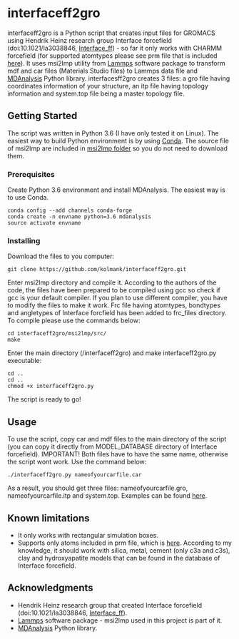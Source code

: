# interfaceff2gro

interfaceff2gro is a Python script that creates input files for GROMACS using Hendrik Heinz research group Interface forcefield (doi:10.1021/la3038846, [Interface_ff](https://bionanostructures.com/interface-md/)) - so far it only works with CHARMM forcefield (for supported atomtypes please see prm file that is included [here](https://github.com/kolmank/interfaceff2gro/tree/master/forcefield)). It uses msi2lmp utility from [Lammps](https://github.com/lammps/lammps) software package to transform mdf and car files (Materials Studio files) to Lammps data file and [MDAnalysis](https://www.mdanalysis.org/) Python library. interfacesff2gro creates 3 files: a gro file having coordinates information of your structure, an itp file having topology information and system.top file being a master topology file. 

## Getting Started

The script was written in Python 3.6 (I have only tested it on Linux). The easiest way to build Python environment is by using [Conda](https://conda.io/docs/). The source file of msi2lmp are included in [msi2lmp folder](https://github.com/kolmank/interfaceff2gro/tree/master/msi2lmp) so you do not need to download them.

### Prerequisites

Create Python 3.6 environment and install MDAnalysis. The easiest way is to use Conda.

```
conda config --add channels conda-forge
conda create -n envname python=3.6 mdanalysis
source activate envname
```

### Installing

Download the files to you computer:

```
git clone https://github.com/kolmank/interfaceff2gro.git
```

Enter msi2lmp directory and compile it. According to the authors of the code, the files have been prepared to be compiled using gcc so check if gcc is your default compiler. If you plan to use different compiler, you have to modify the files to make it work. Frc file having atomtypes, bondtypes and angletypes of Interface forcfield has been added to frc_files directory. To compile please use the commands below:

```
cd interfaceff2gro/msi2lmp/src/
make
```

Enter the main directory (/interfaceff2gro) and make interfaceff2gro.py executable:

```
cd ..
cd ..
chmod +x interfaceff2gro.py
```

The script is ready to go!

## Usage 

To use the script, copy car and mdf files to the main directory of the script (you can copy it directly from MODEL_DATABASE directory of Interface forcefield). IMPORTANT! Both files have to have the same name, otherwise the script wont work. Use the command below:

```
./interfaceff2gro.py nameofyourcarfile.car
```

As a result, you should get three files: nameofyourcarfile.gro, nameofyourcarfile.itp and system.top. Examples can be found [here](https://github.com/kolmank/interfaceff2gro/tree/master/examples).

## Known limitations

* It only works with rectangular simulation boxes.
* Supports only atoms included in prm file, which is [here](https://github.com/kolmank/interfaceff2gro/tree/master/forcefield). According to my knowledge, it should work with silica, metal, cement (only c3a and c3s), clay and hydroxyapatite models that can be found in the database of Interface forcefield.

## Acknowledgments

* Hendrik Heinz research group  that created Interface forcefield (doi:10.1021/la3038846, [Interface_ff](https://bionanostructures.com/interface-md/)).
* [Lammps](https://github.com/lammps/lammps) software package - msi2lmp used in this project is part of it.
* [MDAnalysis](https://www.mdanalysis.org/) Python library.

